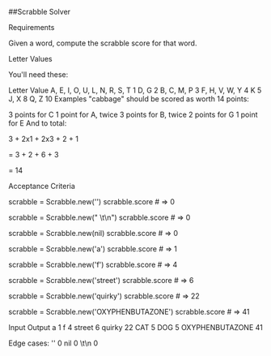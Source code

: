 ##Scrabble Solver

Requirements

Given a word, compute the scrabble score for that word.

Letter Values

You'll need these:

Letter	Value
A, E, I, O, U, L, N, R, S, T	1
D, G	2
B, C, M, P	3
F, H, V, W, Y	4
K	5
J, X	8
Q, Z	10
Examples "cabbage" should be scored as worth 14 points:

3 points for C
1 point for A, twice
3 points for B, twice
2 points for G
1 point for E
And to total:

3 + 2x1 + 2x3 + 2 + 1

= 3 + 2 + 6 + 3

= 14

Acceptance Criteria

scrabble = Scrabble.new('')
scrabble.score # => 0

scrabble = Scrabble.new(" \t\n")
scrabble.score # => 0

scrabble = Scrabble.new(nil)
scrabble.score # => 0

scrabble = Scrabble.new('a')
scrabble.score # => 1

scrabble = Scrabble.new('f')
scrabble.score # => 4

scrabble = Scrabble.new('street')
scrabble.score # => 6

scrabble = Scrabble.new('quirky')
scrabble.score # => 22

scrabble = Scrabble.new('OXYPHENBUTAZONE')
scrabble.score # => 41

Input         Output
a             1
f             4
street        6
quirky        22
CAT           5
DOG           5
OXYPHENBUTAZONE 41

Edge cases:
''            0
nil           0
 \t\n         0

